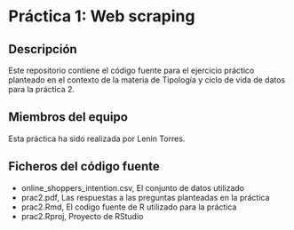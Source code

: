 # Práctica 1: Web scraping

## Descripción

Este repositorio contiene el código fuente para el ejercicio práctico planteado en el contexto de la materia de Tipología y ciclo de vida de datos para la práctica 2.

## Miembros del equipo

Esta práctica ha sido realizada por Lenin Torres.

## Ficheros del código fuente

* online_shoppers_intention.csv, El conjunto de datos utilizado
* prac2.pdf, Las respuestas a las preguntas planteadas en la práctica
* prac2.Rmd, El codigo fuente de R utilizado para la práctica
* prac2.Rproj, Proyecto de RStudio